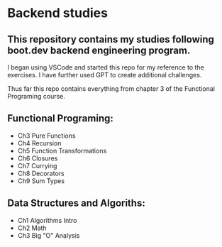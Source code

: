 # Backend studies

## This repository contains my studies following boot.dev backend engineering program.

I began using VSCode and started this repo for my reference to the exercises.
I have further used GPT to create additional challenges.

Thus far this repo contains everything from chapter 3 of the Functional Programing course.

## Functional Programing:

- Ch3 Pure Functions
- Ch4 Recursion
- Ch5 Function Transformations
- Ch6 Closures
- Ch7 Currying
- Ch8 Decorators
- Ch9 Sum Types

## Data Structures and Algoriths:

- Ch1 Algorithms Intro
- Ch2 Math
- Ch3 Big "O" Analysis
